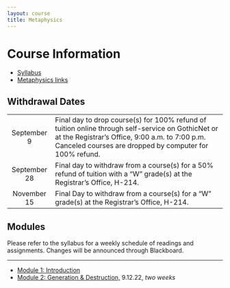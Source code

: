```yaml
---
layout: course
title: Metaphysics
---
```


# Course Information

+ [Syllabus](Syllabus.pdf)
+ [Metaphysics links](https://pegasus.cc.ucf.edu/~janzb/metaphysics/)



## Withdrawal Dates

|         |     | 
| :-------------: | ------------- | 
| September 9 | Final day to drop course(s) for 100% refund of tuition online through self-service on GothicNet or at the Registrar’s Office, 9:00 a.m. to 7:00 p.m. Canceled courses are dropped by computer for 100% refund. |
| September 28 | Final day to withdraw from a course(s) for a 50% refund of tuition with a “W” grade(s) at the Registrar’s Office, H-214. |
| November 15  | Final Day to withdraw from a course(s) for a “W” grade(s) at the Registrar’s Office, H-214.|

## Modules

Please refer to the syllabus for a weekly schedule of readings and assignments. Changes will be announced through Blackboard. 

---
+ [Module 1: Introduction](introduction) 
+ [Module 2: Generation & Destruction,](parmenides) 9.12.22, *two weeks*
